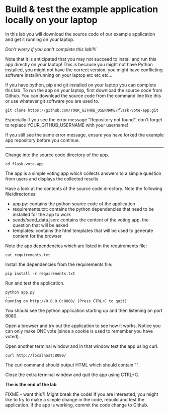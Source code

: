 # Build & test the example application locally on your laptop  

In this lab you will download the source code of our example application and get it running on your laptop. 

_Don't worry if you can't complete this lab!!!!_

Note that it is anticipated that you may not succeed to install and run this app directly on your laptop!  This is because you might not have Python installed, you might not have the correct version, you might have conflicting software install/running on your laptop etc etc etc...

If you have python, pip and git installed on your laptop you can complete this lab. 
To run the app on your laptop, first download the source code from Github. You can
download the source code from the command line like this or use whatever git software you are used to.

```
git clone https://github.com/YOUR_GITHUB_USERNAME/flask-vote-app.git
```
Especially if you see the error message "Repository not found", don't forget to replace YOUR_GITHUB_USERNAME with your username!

If you still see the same error message, ensure you have forked the example app repository before you continue.

---
Change into the source code directory of the app.

```
cd flask-vote-app
```

The app is a simple voting app which collects answers to a simple question from users and displays the collected results. 

Have a look at the contents of the source code directory.  Note the following file/directories:
- app.py: contains the python source code of the application
- requirements.txt: contains the python dependencies that need to be installed for the app to work
- seeds/seed_data.json: contains the content of the voting app, the question that will be asked
- templates: contains the html templates that will be used to generate content for the browser

Note the app dependencies which are listed in the requirements file:

```
cat requirements.txt
```

Install the dependencies from the requirements file:

```
pip install -r requirements.txt
```

Run and test the application.

```
python app.py
...
Running on http://0.0.0.0:8080/ (Press CTRL+C to quit)
```

You should see the python application starting up and then listening on port 8080.

Open a browser and try out the application to see how it works. Notice you can only make ONE vote (since a cookie is used to remember you have voted).

Open another terminal window and in that window test the app using curl.  

```
curl http://localhost:8080/ 
```

The curl command should output HTML which should contain "<title>Favorite Linux distribution</title>". 

Close the extra terminal window and quit the app using CTRL+C.

**The is the end of the lab**

FIXME - want this?! Might break the code!
If you are interested, you might like to try to make a simple change in the code, rebuild and test the application.  if the app is working, commit the code change to Github.



